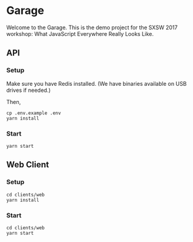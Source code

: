 # Garage

Welcome to the Garage. This is the demo project for the SXSW 2017 workshop: What JavaScript Everywhere Really Looks Like.

## API

### Setup

Make sure you have Redis installed. (We have binaries available on USB drives if needed.)

Then,

```
cp .env.example .env
yarn install
```

### Start

```
yarn start
```

## Web Client

### Setup

```
cd clients/web
yarn install
```

### Start

```
cd clients/web
yarn start
```
